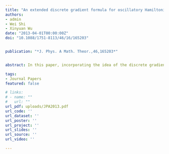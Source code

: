```yaml
---
title: "An extended discrete gradient formula for oscillatory Hamiltonian systems"
authors:
- admin
- Wei Shi
- Xinyuan Wu
date: "2013-04-01T00:00:00Z"
doi: "10.1088/1751-8113/46/16/165203"


publication: "*J. Phys. A Math. Theor.,46,165203*"


abstract: In this paper, incorporating the idea of the discrete gradient method into the extended Runge-Kutta-Nystr$\ddot{o}$m integrator, we derive and analyze an extended discrete gradient formula for the oscillatory Hamiltonian system with the Hamiltonian $H(p, q)=\frac{1}{2} p^T p+\frac{1}{2} q^T M q+U(q)$, where $q: \mathbb{R} \rightarrow \mathbb{R}^d$ represents generalized positions, $p: \mathbb{R} \rightarrow \mathbb{R}^d$ represents generalized momenta and $M \in \mathbb{R}^{d \times d}$ is a symmetric and positive semi-definite matrix. The solution of this system is a nonlinear oscillator. Basically, many nonlinear oscillatory mechanical systems with a partitioned Hamiltonian function lend themselves to this approach. The extended discrete gradient formula presented in this paper exactly preserves the energy $H(p, q)$. We derive some properties of the new formula. The convergence is analyzed for the implicit schemes based on the discrete gradient formula, and it turns out that the convergence of the implicit schemes based on the extended discrete gradient formula is independent of $\|M\|$, which is a significant property for the oscillatory Hamiltonian system. Thus, it transpires that a larger step size can be chosen for the new energypreserving schemes than that for the traditional discrete gradient methods when applied to the oscillatory Hamiltonian system. Illustrative examples show the competence and efficiency of the new schemes in comparison with the traditional discrete gradient methods in the scientific literature.

tags:
- Journal Papers
featured: false

# links:
# - name: ""
#   url: ""
url_pdf: uploads/JPA2013.pdf
url_code: ''
url_dataset: ''
url_poster: ''
url_project: ''
url_slides: ''
url_source: ''
url_video: ''

---
```



